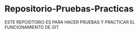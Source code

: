 # Repositorio-Pruebas-Practicas
ESTE REPOSITORIO ES PARA HACER PRUEBAS Y PRACTICAR EL FUNCIONAMIENTO DE GIT
